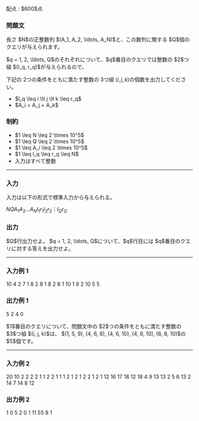 
<div>

<span>

<span>

<p>
配点 : $600$点
</p>

<div>

<section>

### **問題文**

<p>
長さ $N$の正整数列 $(A_1, A_2, \ldots, A_N)$と、この数列に関する $Q$個のクエリが与えられます。
</p>

<p>
$q = 1, 2, \ldots, Q$のそれぞれについて、$q$番目のクエリでは整数の $2$つ組 $(l_q, r_q)$が与えられるので、

下記の $2$つの条件をともに満たす整数の $3$つ組 $(i, j, k)$の個数を出力してください。
</p>

<ul>

<li>
$l_q \leq i \lt j \lt k \leq r_q$
</li>

<li>
$A_i = A_j = A_k$
</li>

</ul>

</section>

</div>

<div>

<section>

### **制約**

<ul>

<li>
$1 \leq N \leq 2 \times 10^5$
</li>

<li>
$1 \leq Q \leq 2 \times 10^5$
</li>

<li>
$1 \leq A_i \leq 2 \times 10^5$
</li>

<li>
$1 \leq l_q \leq r_q \leq N$
</li>

<li>
入力はすべて整数
</li>

</ul>

</section>

</div>

---

<div>

<div>

<section>

### **入力**

<p>
入力は以下の形式で標準入力から与えられる。
</p>

<div>

$N$$Q$$A_1$$A_2$$\ldots$$A_N$$l_1$$r_1$$l_2$$r_2$$\vdots$$l_Q$$r_Q$
</div>

</section>

</div>

<div>

<section>

### **出力**

<p>
$Q$行出力せよ。
$q = 1, 2, \ldots, Q$について、$q$行目には $q$番目のクエリに対する答えを出力せよ。
</p>

</section>

</div>

</div>

---

<div>

<section>

### **入力例 1**

<div>

10 4
2 7 1 8 2 8 1 8 2 8
1 10
1 9
2 10
5 5

</div>

</section>

</div>

<div>

<section>

### **出力例 1**

<div>

5
2
4
0

</div>

<p>
$1$番目のクエリについて、問題文中の $2$つの条件をともに満たす整数の $3$つ組 $(i, j, k)$は、
$(1, 5, 9), (4, 6, 8), (4, 6, 10), (4, 8, 10), (6, 8, 10)$の $5$個です。
</p>

</section>

</div>

---

<div>

<section>

### **入力例 2**

<div>

20 10
2 2 2 2 1 1 2 2 1 1 1 2 1 2 1 2 2 1 2 1
12 16
17 18
12 18
4 9
13 13
2 5
6 13
2 14
7 14
8 12

</div>

</section>

</div>

<div>

<section>

### **出力例 2**

<div>

1
0
5
2
0
1
11
55
8
1

</div>

</section>

</div>

</span>

</span>

</div>
